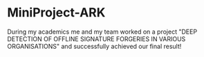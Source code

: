 # MiniProject-ARK
During my academics me and my team worked on a project "DEEP DETECTION OF OFFLINE SIGNATURE FORGERIES IN  VARIOUS ORGANISATIONS" and successfully achieved our final result!
